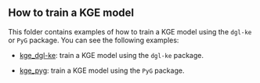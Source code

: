 ## How to train a KGE model

This folder contains examples of how to train a KGE model using the `dgl-ke` or `PyG` package. You can see the following examples:

- [kge_dgl-ke](./notebooks/kge_dgl-ke.ipynb): train a KGE model using the `dgl-ke` package.

- [kge_pyg](./notebooks/kge_pyg.ipynb): train a KGE model using the `PyG` package.
